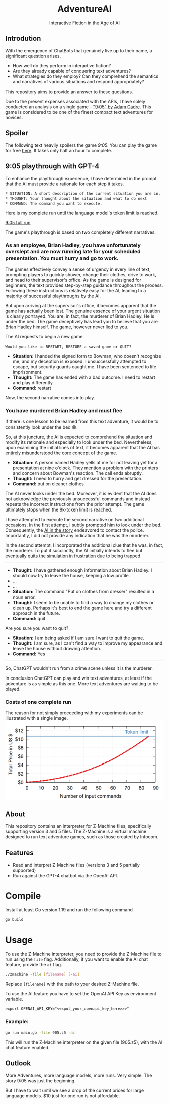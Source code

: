<div align="center">
  
# AdventureAI

Interactive Fiction in the Age of AI

</div>
  
## Introdution

With the emergence of ChatBots that genuinely live up to their name, a significant question arises.

* How well do they perform in interactive fiction? 
* Are they already capable of conquering text adventures? 
* What strategies do they employ? Can they comprehend the semantics and narratives of various situations and respond appropriately? 
 
This repository aims to provide an answer to these questions.

Due to the present expenses associated with the APIs, I have solely conducted an analysis on a single game - ["9:05" by Adam Cadre](https://en.wikipedia.org/wiki/9:05). This game is considered to be one of the finest compact text adventures for novices.

## Spoiler

The following text heavily spoilers the game *9:05*. You can play the game for free [here](https://adamcadre.ac/if/905.html). It takes only half an hour to complete.
  
## 9:05 playthrough with GPT-4

To enhance the playthrough experience, I have determined in the prompt that the AI must provide a rationale for each step it takes.

```
* SITUATION: A short description of the current situation you are in.
* THOUGHT: Your thought about the situation and what to do next
* COMMAND: The command you want to execute.
```

Here is my complete run until the language model's token limit is reached.

[9:05 full run](assets/905_full.md)

The game's playthrough is based on two completely different narratives.

### As an employee, Brian Hadley, you have unfortunately overslept and are now running late for your scheduled presentation. You must hurry and go to work.

The games effectively convey a sense of urgency in every line of text, prompting players to quickly shower, change their clothes, drive to work, and head to their supervisor's office. As the game is designed for beginners, the text provides step-by-step guidance throughout the process. Following these instructions is relatively easy for the AI, leading to a majority of successful playthroughs by the AI.

But upon arriving at the supervisor's office, it becomes apparent that the game has actually been lost. The genuine essence of your urgent situation is clearly portrayed. You are, in fact, the murderer of Brian Hadley. He is under the bed. The game deceptively has lead you to believe that you are Brian Hadley himself. The game, however never lied to you.

The AI requests to begin a new game.

```
Would you like to RESTART, RESTORE a saved game or QUIT?
```

* **Situation:** I handed the signed form to Bowman, who doesn't recognize me, and my deception is exposed. I unsuccessfully attempted to escape, but security guards caught me. I have been sentenced to life imprisonment.
* **Thought:** The game has ended with a bad outcome. I need to restart and play differently.
* **Command:** restart

Now, the second narrative comes into play.

### You have murdered Brian Hadley and must flee

If there is one lesson to be learned from this text adventure, it would be to consistently look under the bed 😀.

So, at this juncture, the AI is expected to comprehend the situation and modify its rationale and especially to look under the bed. Nevertheless, upon examining the initial lines of text, it becomes apparent that the AI has entirely misunderstood the core concept of the game.

* **Situation:** A person named Hadley yells at me for not leaving yet for a presentation at nine o'clock. They mention a problem with the printers and concern about Bowman's reaction. The call ends abruptly.
* **Thought:** I need to hurry and get dressed for the presentation.
* **Command:** put on cleaner clothes

The AI never looks under the bed. Moreover, it is evident that the AI does not acknowledge the previously unsuccessful commands and instead repeats the incorrect instructions from the prior attempt. The game ultimately stops when the 8k-token limit is reached.

I have attempted to execute the second narrative on two additional occasions. In the first attempt, I subtly prompted him to look under the bed. Consequently, the [AI in the story](assets/905_call_police.md) endeavored to contact the police. Importantly, I did not provide any indication that he was the murderer.

In the second attempt, I incorporated the additional clue that he was, in fact, the murderer. To put it succinctly, the AI initially intends to flee but eventually [quits the simulation in frustration](assets/905_quit.md) due to being trapped.

---

* **Thought:** I have gathered enough information about Brian Hadley. I should now try to leave the house, keeping a low profile.
* ...
* ...
* **Situation:** The command "Put on clothes from dresser" resulted in a noun error.
* **Thought:** I seem to be unable to find a way to change my clothes or clean up. Perhaps it's best to end the game here and try a different approach in the future.
* **Command:** quit

Are you sure you want to quit? 
* **Situation:** I am being asked if I am sure I want to quit the game.
* **Thought:** I am sure, as I can't find a way to improve my appearance and leave the house without drawing attention.
* **Command:** Yes

---

So, ChatGPT wouldn't run from a crime scene unless it is the murderer.

In conclusion ChatGPT can play and win text adventures, at least if the adventure is as simple as this one. 
More text adventures are waiting to be played.


### Costs of one complete run

The reason for not simply proceeding with my experiments can be illustrated with a single image.
![Costs of one complete run until the token limit is reached](assets/prices.png)

## About

This repository contains an interpreter for Z-Machine files, specifically supporting version 3 and 5 files. The Z-Machine is a virtual machine designed to run text adventure games, such as those created by Infocom.

## Features

- Read and interpret Z-Machine files (versions 3 and 5 partially supported)
- Run against the GPT-4 chatbot via the OpenAI API.

# Compile

Install at least Go version 1.19 and run the following command

```bash
go build
```

# Usage

To use the Z-Machine interpreter, you need to provide the Z-Machine file to run using the `file` flag. Additionally, if you want to enable the AI chat feature, provide the `ai` flag.

```bash
./zmachine -file [filename] [-ai]
```

Replace `[filename]` with the path to your desired Z-Machine file.

To use the AI feature you have to set the OpenAI API Key as environment variable.

```
export OPENAI_API_KEY="<<<put_your_openapi_key_here>>>"
```


### Example:

```bash
go run main.go -file 905.z5 -ai
```

This will run the Z-Machine interpreter on the given file (905.z5), with the AI chat feature enabled.

## Outlook

More Adventures, more language models, more runs. Very simple. The story 9:05 was just the beginning.

But I have to wait until we see a drop of the current prices for large language models. $10 just for one run is not affordable.




